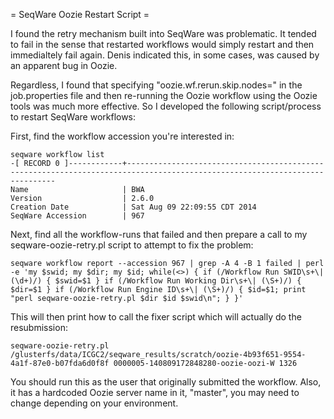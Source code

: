 = SeqWare Oozie Restart Script =

I found the retry mechanism built into SeqWare was problematic.  It tended to fail in the sense that restarted workflows would simply restart and then immedialtely fail again.  Denis indicated this, in some cases, was caused by an apparent bug in Oozie.

Regardless, I found that specifying "oozie.wf.rerun.skip.nodes=<list of job IDs to skip>" in the job.properties file and then re-running the Oozie workflow using the Oozie tools was much more effective.  So I developed the following script/process to restart SeqWare workflows:

First, find the workflow accession you're interested in:

    seqware workflow list
    -[ RECORD 0 ]------------+----------------------------------------------------------------------------------------------------------------------------
    Name                     | BWA                                                                                                                         
    Version                  | 2.6.0                                                                                                                       
    Creation Date            | Sat Aug 09 22:09:55 CDT 2014                                                                                                
    SeqWare Accession        | 967 

Next, find all the workflow-runs that failed and then prepare a call to my seqware-oozie-retry.pl script to attempt to fix the problem:

    seqware workflow report --accession 967 | grep -A 4 -B 1 failed | perl -e 'my $swid; my $dir; my $id; while(<>) { if (/Workflow Run SWID\s+\| (\d+)/) { $swid=$1 } if (/Workflow Run Working Dir\s+\| (\S+)/) { $dir=$1 } if (/Workflow Run Engine ID\s+\| (\S+)/) { $id=$1; print "perl seqware-oozie-retry.pl $dir $id $swid\n"; } }'

This will then print how to call the fixer script which will actually do the resubmission:

    seqware-oozie-retry.pl /glusterfs/data/ICGC2/seqware_results/scratch/oozie-4b93f651-9554-4a1f-87e0-b07fda6d0f8f 0000005-140809172848280-oozie-oozi-W 1326

You should run this as the user that originally submitted the workflow.  Also, it has a hardcoded Oozie server name in it, "master", you may need to change depending on your environment.


